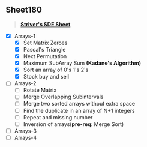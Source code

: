 ## Sheet180

> **[Striver's SDE Sheet](https://takeuforward.org/interviews/strivers-sde-sheet-top-coding-interview-problems/)**

- [x] Arrays-1
  - [x] Set Matrix Zeroes
  - [x] Pascal's Triangle
  - [x] Next Permutation 
  - [x] Maximum SubArray Sum **(Kadane's Algorithm)**
  - [x] Sort an array of 0's 1's 2's
  - [x] Stock buy and sell 

- [ ] Arrays-2
  - [ ] Rotate Matrix
  - [ ] Merge Overlapping Subintervals
  - [ ] Merge two sorted arrays without extra space
  - [ ] Find the duplicate in an array of N+1 integers
  - [ ] Repeat and missing number
  - [ ] Inversion of arrays(**pre-req**: Merge Sort)
- [ ] Arrays-3
- [ ] Arrays-4
